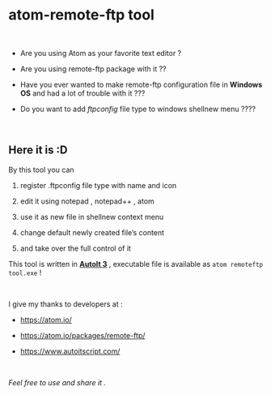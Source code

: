 atom-remote-ftp tool
====================

 

-   Are you using Atom as your favorite text editor ?

-   Are you using remote-ftp package with it ??

-   Have you ever wanted to make remote-ftp configuration file in **Windows**
    **OS** and had a lot of trouble with it ???

-   Do you want to add *ftpconfig* file type to windows shellnew menu ????

 

Here it is :D
--------------



By this tool you can

1.  register .ftpconfig file type with name and icon

2.  edit it using notepad , notepad++ , atom

3.  use it as new file in shellnew context menu

4.  change default newly created file’s content

5.  and take over the full control of it


This tool is written in **[AutoIt 3](https://www.autoitscript.com/)** ,
executable file is available as `atom remoteftp tool.exe` !

 

I give my thanks to developers at :

-   https://atom.io/

-   https://atom.io/packages/remote-ftp/

-   https://www.autoitscript.com/

 

*Feel free to use and share it .*
